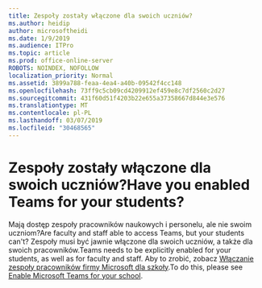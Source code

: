 ```yaml
---
title: Zespoły zostały włączone dla swoich uczniów?
ms.author: heidip
author: microsoftheidi
ms.date: 1/9/2019
ms.audience: ITPro
ms.topic: article
ms.prod: office-online-server
ROBOTS: NOINDEX, NOFOLLOW
localization_priority: Normal
ms.assetid: 3899a788-feaa-4ea4-a40b-09542f4cc148
ms.openlocfilehash: 73ff9c5cb09cd4209912ef459e8c7df2560c2d27
ms.sourcegitcommit: 431f60d51f4203b22e655a37358667d844e3e576
ms.translationtype: MT
ms.contentlocale: pl-PL
ms.lasthandoff: 03/07/2019
ms.locfileid: "30468565"
---
```

# <a name="have-you-enabled-teams-for-your-students"></a><span data-ttu-id="50fd6-102">Zespoły zostały włączone dla swoich uczniów?</span><span class="sxs-lookup"><span data-stu-id="50fd6-102">Have you enabled Teams for your students?</span></span>


<span data-ttu-id="50fd6-103">Mają dostęp zespoły pracowników naukowych i personelu, ale nie swoim uczniom?</span><span class="sxs-lookup"><span data-stu-id="50fd6-103">Are faculty and staff able to access Teams, but your students can't?</span></span> <span data-ttu-id="50fd6-104">Zespoły musi być jawnie włączone dla swoich uczniów, a także dla swoich pracowników.</span><span class="sxs-lookup"><span data-stu-id="50fd6-104">Teams needs to be explicitly enabled for your students, as well as for faculty and staff.</span></span> <span data-ttu-id="50fd6-105">Aby to zrobić, zobacz [Włączanie zespoły pracowników firmy Microsoft dla szkoły](https://docs.microsoft.com/education/get-started/enable-microsoft-teams).</span><span class="sxs-lookup"><span data-stu-id="50fd6-105">To do this, please see [Enable Microsoft Teams for your school](https://docs.microsoft.com/education/get-started/enable-microsoft-teams).</span></span>
  

